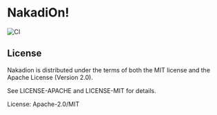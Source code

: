 # NakadiOn!

![CI](https://github.com/chridou/nakadion/workflows/CI/badge.svg)

## License

Nakadion is distributed under the terms of both the MIT license and the Apache License (Version
2.0).

See LICENSE-APACHE and LICENSE-MIT for details.

License: Apache-2.0/MIT
